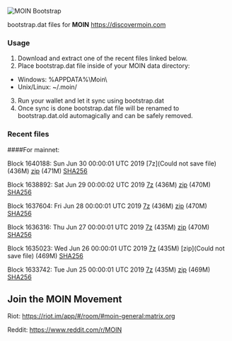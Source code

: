 ![MOIN Bootstrap](https://i.imgur.com/KjM1jMp.jpg)

bootstrap.dat files for **MOIN** https://discovermoin.com

### Usage

1. Download and extract one of the recent files linked below.
2. Place bootstrap.dat file inside of your MOIN data directory:
 - Windows: %APPDATA%\Moin\
 - Unix/Linux: ~/.moin/
3. Run your wallet and let it sync using bootstrap.dat
4. Once sync is done bootstrap.dat file will be renamed to bootstrap.dat.old automagically and can be safely removed.


### Recent files

####For mainnet:

Block 1640188: Sun Jun 30 00:00:01 UTC 2019 [7z](Could not save file) (436M) [zip](https://transfer.sh/EqxTu/bootstrap.dat.20190630.zip) (471M) [SHA256](https://transfer.sh/oZGim/sha256.txt)

Block 1638892: Sat Jun 29 00:00:02 UTC 2019 [7z](https://transfer.sh/HyeWa/bootstrap.dat.20190629.7z) (436M) [zip](https://transfer.sh/bW4rX/bootstrap.dat.20190629.zip) (470M) [SHA256](https://transfer.sh/u8Y0G/sha256.txt)

Block 1637604: Fri Jun 28 00:00:01 UTC 2019 [7z]() (436M) [zip](https://transfer.sh/4LczH/bootstrap.dat.20190628.zip) (470M) [SHA256](https://transfer.sh/nHOAL/sha256.txt)

Block 1636316: Thu Jun 27 00:00:01 UTC 2019 [7z](https://transfer.sh/12rjUd/bootstrap.dat.20190627.7z) (435M) [zip](https://transfer.sh/PLQRs/bootstrap.dat.20190627.zip) (470M) [SHA256](https://transfer.sh/ed7HF/sha256.txt)

Block 1635023: Wed Jun 26 00:00:01 UTC 2019 [7z](https://transfer.sh/13Z4Tf/bootstrap.dat.20190626.7z) (435M) [zip](Could not save file) (469M) [SHA256](https://transfer.sh/e4A3W/sha256.txt)

Block 1633742: Tue Jun 25 00:00:01 UTC 2019 [7z](https://transfer.sh/iySyK/bootstrap.dat.20190625.7z) (435M) [zip](https://transfer.sh/ygUac/bootstrap.dat.20190625.zip) (469M) [SHA256](https://transfer.sh/J0SdF/sha256.txt)

## Join the MOIN Movement

Riot: https://riot.im/app/#/room/#moin-general:matrix.org

Reddit: https://www.reddit.com/r/MOIN
